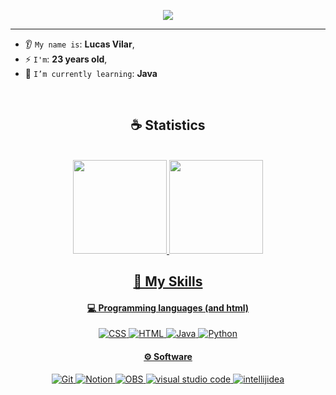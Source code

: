 <p align="center">
    <img src="https://komarev.com/ghpvc/?username=vilar550&color=blueviolet"/> 
</p>

<hr/>

* 👂 `My name is`: **Lucas Vilar**,
* ⚡ `I'm`: **23 years old**,
* 🌱 `I’m currently learning`: **Java**

<br/>

<h2 align="center">☕ Statistics</h2>
<br/>
<div align="center">
  <a href="https://github.com/rafaballerini">
  <img height="150em" src="https://github-readme-stats.vercel.app/api?username=vilar550&show_icons=true&theme=tokyonight&include_all_commits=true&count_private=true"/>
  <img height="150em" src="https://github-readme-stats.vercel.app/api/top-langs/?username=vilar550&layout=compact&langs_count=7&theme=tokyonight"/>
</div>


<h2 align="center">🌱 My Skills</h2>

<h4 align="center">💻 Programming languages (and html)</h4>

<p align="center">
<img alt="CSS" src="https://img.shields.io/badge/CSS-white?style=flat-square&logo=css3&logoColor=white&color=blue">
<img alt="HTML" src="https://img.shields.io/badge/HTML-white?style=flat-square&logo=html5&logoColor=white&color=red">
<img alt="Java" src="https://img.shields.io/badge/Java-white?style=flat-square&logoColor=white&color=purple">
<img alt="Python" src="https://img.shields.io/badge/Python-white?style=flat-square&logo=python&logoColor=white&color=blue">
</p>

<!--<h4 align="center">📚 Frameworks and Libraries</h4>

<p align="center">
</p>-->

<h4 align="center">⚙ Software</h4>

<p align="center">
<img alt="Git" src="https://img.shields.io/badge/Git-white?style=flat-square&logo=git&logoColor=white&color=red">
<img alt="Notion" src="https://img.shields.io/badge/Notion-white?style=flat-square&logo=notion&logoColor=white&color=black">
<img alt="OBS" src="https://img.shields.io/badge/OBS-white?style=flat-square&logo=obsstudio&logoColor=white&color=black">
<img alt="visual studio code" src="https://img.shields.io/badge/Visual%20Studio%20Code-white?style=flat-square&logo=visualstudiocode&logoColor=white&color=blue">
<a href="#"><img alt="intellijidea" src="https://img.shields.io/badge/Intellij-white?style=flat-square&logo=intellijidea&logoColor=white&color=blue"></a>
</p>

<!--<h4 align="center">☁ Cloud and Providers</h4>-->

<p align="center">
</p>

<br/>
